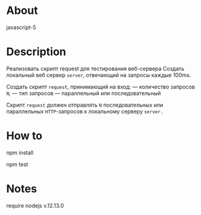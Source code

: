 # About

javascript-5

# Description

Реализовать скрипт request для тестирования веб-сервера
Создать локальный веб сервер `server`, отвечающий на запросы каждые 100ms.

Создать скрипт `request`, принимающий на вход:
— количество запросов `N`;
— тип запросов — параллельный или последовательный

Скрипт `request` должен отправлять `N` последовательных или параллельных `HTTP`-запросов к локальному серверу `server.`

# How to

npm install

npm test

# Notes

require nodejs v.12.13.0